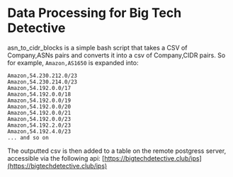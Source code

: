 # Data Processing for Big Tech Detective

asn_to_cidr_blocks is a simple bash script that takes a CSV of Company,ASNs pairs and converts it into a csv of Company,CIDR pairs.
So for example, `Amazon,AS1650` is expanded into:

```csv
Amazon,54.230.212.0/23
Amazon,54.230.214.0/23
Amazon,54.192.0.0/17
Amazon,54.192.0.0/18
Amazon,54.192.0.0/19
Amazon,54.192.0.0/20
Amazon,54.192.0.0/21
Amazon,54.192.0.0/23
Amazon,54.192.2.0/23
Amazon,54.192.4.0/23
... and so on
```

The outputted csv is then added to a table on the remote postgress server, accessible via the following api:
[https://bigtechdetective.club/ips](https://bigtechdetective.club/ips)
